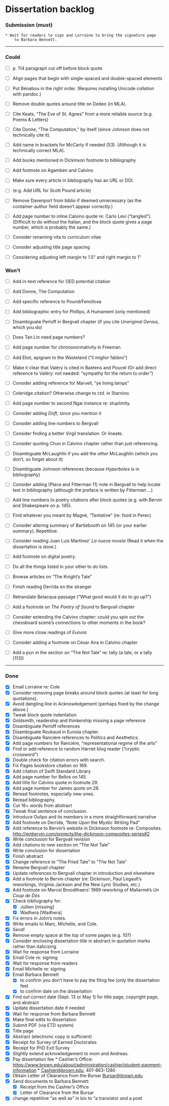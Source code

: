 # Dissertation backlog

### Submission (must)
	* Wait for readers to sign and Lorraine to bring the signature page
		to Barbara Bennett.

---

### Could
- [ ] p. 114 paragraph cut off before block quote
- [ ] Align pages that begin with single-spaced and double-spaced elements
- [ ] Put Bénabou in the right order. (Requires installing Unicode collation with pandoc.)
- [ ] Remove double quotes around title on Dedeo (in MLA).
- [ ] Cite Keats, “The Eve of St. Agnes” from a more reliable source (e.g. Poems & Letters)
- [ ] Cite Donne, “The Computation,” by itself (since Johnson does not technically cite it).
- [ ] Add name in brackets for McCarty if needed (53). (Although it is technically correct MLA).

- [ ] Add books mentioned in Dickinson footnote to bibliography
- [ ] Add footnote on Agamben and Calvino
- [ ] Make sure every article in bibliography has an URL or DOI.
- [ ] (e.g. Add URL for Scott Pound article)

- [ ] Remove Davenport from biblio if deemed unnecessary
      (as the container-author field doesn’t appear correctly.)
- [ ] Add page number to inline Calvino quote re: Carlo Levi (“tangled”).
(Difficult to do without the Italian, and the block quote gives a page number, which is probably the same.)
- [ ] Consider renaming vita to curriculum vitae
- [ ] Consider adjusting title page spacing
- [ ] Considering adjusting left margin to 1.5" and right margin to 1"

### Won’t
- [ ] Add in-text reference for OED potential citation
- [ ] Add Donne, The Computation
- [ ] Add specific reference to Pound/Fenollosa
- [ ] Add bibliographic entry for Phillips, A Humament (only mentioned)
- [ ] Disambiguate Perloff in Bergvall chapter
      (if you cite *Unoriginal Genius*, which you do)
- [ ] Does Tan Lin need page numbers?
- [ ] Add page number for chrononormativity in Freeman
- [ ] Add Eliot, epigram to the Wasteland (“il miglior fabbro”)
- [ ] Make it clear that Valéry is cited in Baetens and Poucel
      (Or add direct reference to Valéry: not needed: “sympathy for the return to order”)
- [ ] Consider adding reference for Marvell, “ye living lamps”
- [ ] Coleridge citation? Otherwise change to ctd. in Starnino.
- [ ] Add page number to second Ngai instance re: stuplimity.
- [ ] Consider adding *Drift*, since you mention it
- [ ] Consider adding line numbers to Bergvall
- [ ] Consider finding a better Virgil translation. Or lineate.
- [ ] Consider quoting Chun in Calvino chapter rather than just referencing.
- [ ] Disambiguate McLaughlin if you add the *other* McLaughlin (which you don’t, so forget about it)
- [ ] Disambiguate Johnson references (because *Hyperboles* is in bibliography)
- [ ] Consider adding (Place and Fitterman 11) note in Bergvall to help locate text
      in bibliography (although the preface is written by Fitterman ...)

- [ ] Add line numbers to poetry citations after block quotes (e.g. with Bervin and Shakespeare on p. 145).
- [ ] Find whatever you meant by Magné, “Tentative” (re: food in Perec)
- [ ] Consider altering summary of Bartlebooth on 145 (or your earlier summary).
      Repetitive.
- [ ] Consider reading Juan Luis Martínez’ *La nueva novela*
      (Read it when the dissertation is done.)
- [ ] Add footnote on digital poetry.
- [ ] Do all the things listed in your other to do lists.
- [ ] Browse articles on “The Knight’s Tale”
- [ ] Finish reading Derrida on the stranger
- [ ] Retranslate Belacqua passage (“What good would it do to go up?”)
- [ ] Add a footnote on *The Poetry of Sound* to Bergvall chapter
- [ ] Consider extending the Calvino chapter:
      could you spin out the chessboard scene’s connections
      to other moments in the book?
- [ ] Give more close readings of *Eunoia*
- [ ] Consider adding a footnote on César Aira in Calvino chapter
- [ ] Add a pun in the section on “The Not Tale” re: tally (a tale, or a tally [113])

---
### Done
- [x] Email Lorraine re: Cole
- [x] Consider removing page breaks around block quotes (at least for long quotations).
- [x] Avoid dangling line in Acknowledgement (perhaps fixed by the change above.)
- [x] Tweak block quote indentation
- [x] Goldsmith, readership and thinkership missing a page reference
- [x] Disambiguate Perloff references
- [x] Disambiguate Roubaud in Eunoia chapter.
- [x] Disambiguate Rancière references to Politics and Aesthetics.
- [x] Add page numbers for Rancière, “representational regime of the arts”
- [x] Find or add reference to random Harriet blog reader (“cryptic crossword”)
- [x] Double check for citation errors with search.
- [x] Fix Pages bookstore citation on 169.
- [x] Add citation of Swift Standard Library
- [x] Add page number for Bellos on 145.
- [x] Add title for Calvino quote in footnote 29.
- [x] Add page number for James quote on 28.
- [x] Reread footnotes, especially new ones.
- [x] Reread bibliography.
- [x] Cut 16+ words from abstract
- [x] Tweak final sentence of conclusion.
- [x] Introduce Oulipo and its members in a more straightforward narrative
- [x] Add footnote on Derrida, “Note Upon the Mystic Writing Pad”
- [x] Add reference to Bervin’s website in Dickinson footnote re: Composites. http://jenbervin.com/projects/the-dickinson-composites-series#2
- [x] Write conclusion for Bergvall revision
- [x] Add citations to new section on “The Not Tale”
- [x] Write conclusion for dissertation
- [x] Finish abstract
- [x] Change reference to “The Fried Tale” to “The Not Tale”
- [x] Rename Bergvall chapter
- [x] Update references to Bergvall chapter in introduction and elsewhere
- [x] Add a footnote to Bervin chapter (re: Dickinson, Paul Legault’s reworkings,
      Virginia Jackson and the New Lyric Studies, etc.)
- [x] Add footnote on Marcel Broodthaers’ 1969 reworking of Mallarmé’s *Un Coup de Dés*
- [x] Check bibliography for:
  - [x] Jullien [missing]
  - [x] Wadhera [Wadhera]
- [x] Fix errors in John’s notes.
- [x] Write emails to Marc, Michelle, and Cole.
- [x] Send!
- [x] Remove empty space at the top of some pages (e.g. 107)
- [x] Consider enclosing dissertation title in abstract in quotation marks rather than italicizing
- [x] Wait for response from Lorraine
- [x] Email Cole re: signing
- [x] Wait for response from readers
- [x] Email Michelle re: signing
- [x] Email Barbara Bennett
 	- [x] to confirm you don’t have to pay the filing fee (only the dissertation fee)
	- [x] to confirm date on the dissertation
- [x] Find out correct date (Sept. 13 or May 1) for title page, copyright page, and abstract
- [x] Update dissertation date if needed
- [x] Wait for response from Barbara Bennett
- [x] Make final edits to dissertation
- [x] Submit PDF (via ETD system)
- [x] Title page
- [x] Abstract (electronic copy is sufficient)
- [x] Receipt for Survey of Earned Doctorates
- [x] Receipt for PhD Exit Survey
- [x] Slightly extend acknowledgement to mom and Andreas.
- [x] Pay dissertation fee
		* Cashier’s Office: https://www.brown.edu/about/administration/cashier/student-payment-information
		* Cashier@brown.edu, 401-863-1280
- [x] Obtain Letter of Clearance from the Bursar
			Bursar@brown.edu
- [x] Send documents to Barbara Bennett:
	- [x] Receipt from the Cashier’s Office
	- [x] Letter of Clearance from the Bursar
- [x] change repetitive “as well as” in bio to “a translator *and* a poet
